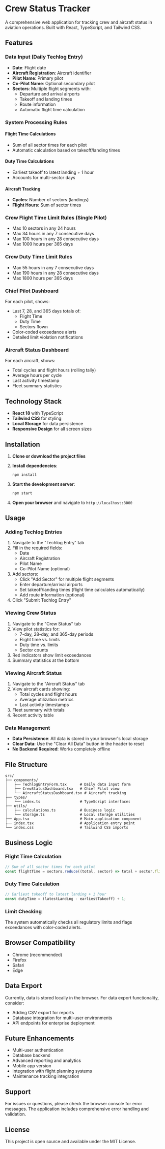 # Crew Status Tracker

A comprehensive web application for tracking crew and aircraft status in aviation operations. Built with React, TypeScript, and Tailwind CSS.

## Features

### Data Input (Daily Techlog Entry)
- **Date**: Flight date
- **Aircraft Registration**: Aircraft identifier
- **Pilot Name**: Primary pilot
- **Co-Pilot Name**: Optional secondary pilot
- **Sectors**: Multiple flight segments with:
  - Departure and arrival airports
  - Takeoff and landing times
  - Route information
  - Automatic flight time calculation

### System Processing Rules

#### Flight Time Calculations
- Sum of all sector times for each pilot
- Automatic calculation based on takeoff/landing times

#### Duty Time Calculations
- Earliest takeoff to latest landing + 1 hour
- Accounts for multi-sector days

#### Aircraft Tracking
- **Cycles**: Number of sectors (landings)
- **Flight Hours**: Sum of sector times

### Crew Flight Time Limit Rules (Single Pilot)
- Max 10 sectors in any 24 hours
- Max 34 hours in any 7 consecutive days
- Max 100 hours in any 28 consecutive days
- Max 1000 hours per 365 days

### Crew Duty Time Limit Rules
- Max 55 hours in any 7 consecutive days
- Max 190 hours in any 28 consecutive days
- Max 1800 hours per 365 days

### Chief Pilot Dashboard
For each pilot, shows:
- Last 7, 28, and 365 days totals of:
  - Flight Time
  - Duty Time
  - Sectors flown
- Color-coded exceedance alerts
- Detailed limit violation notifications

### Aircraft Status Dashboard
For each aircraft, shows:
- Total cycles and flight hours (rolling tally)
- Average hours per cycle
- Last activity timestamp
- Fleet summary statistics

## Technology Stack

- **React 18** with TypeScript
- **Tailwind CSS** for styling
- **Local Storage** for data persistence
- **Responsive Design** for all screen sizes

## Installation

1. **Clone or download the project files**

2. **Install dependencies**:
   ```bash
   npm install
   ```

3. **Start the development server**:
   ```bash
   npm start
   ```

4. **Open your browser** and navigate to `http://localhost:3000`

## Usage

### Adding Techlog Entries

1. Navigate to the "Techlog Entry" tab
2. Fill in the required fields:
   - Date
   - Aircraft Registration
   - Pilot Name
   - Co-Pilot Name (optional)
3. Add sectors:
   - Click "Add Sector" for multiple flight segments
   - Enter departure/arrival airports
   - Set takeoff/landing times (flight time calculates automatically)
   - Add route information (optional)
4. Click "Submit Techlog Entry"

### Viewing Crew Status

1. Navigate to the "Crew Status" tab
2. View pilot statistics for:
   - 7-day, 28-day, and 365-day periods
   - Flight time vs. limits
   - Duty time vs. limits
   - Sector counts
3. Red indicators show limit exceedances
4. Summary statistics at the bottom

### Viewing Aircraft Status

1. Navigate to the "Aircraft Status" tab
2. View aircraft cards showing:
   - Total cycles and flight hours
   - Average utilization metrics
   - Last activity timestamps
3. Fleet summary with totals
4. Recent activity table

### Data Management

- **Data Persistence**: All data is stored in your browser's local storage
- **Clear Data**: Use the "Clear All Data" button in the header to reset
- **No Backend Required**: Works completely offline

## File Structure

```
src/
├── components/
│   ├── TechlogEntryForm.tsx      # Daily data input form
│   ├── CrewStatusDashboard.tsx   # Chief Pilot view
│   └── AircraftStatusDashboard.tsx # Aircraft tracking
├── types/
│   └── index.ts                  # TypeScript interfaces
├── utils/
│   ├── calculations.ts           # Business logic
│   └── storage.ts                # Local storage utilities
├── App.tsx                       # Main application component
├── index.tsx                     # Application entry point
└── index.css                     # Tailwind CSS imports
```

## Business Logic

### Flight Time Calculation
```typescript
// Sum of all sector times for each pilot
const flightTime = sectors.reduce((total, sector) => total + sector.flightTime, 0);
```

### Duty Time Calculation
```typescript
// Earliest takeoff to latest landing + 1 hour
const dutyTime = (latestLanding - earliestTakeoff) + 1;
```

### Limit Checking
The system automatically checks all regulatory limits and flags exceedances with color-coded alerts.

## Browser Compatibility

- Chrome (recommended)
- Firefox
- Safari
- Edge

## Data Export

Currently, data is stored locally in the browser. For data export functionality, consider:
- Adding CSV export for reports
- Database integration for multi-user environments
- API endpoints for enterprise deployment

## Future Enhancements

- Multi-user authentication
- Database backend
- Advanced reporting and analytics
- Mobile app version
- Integration with flight planning systems
- Maintenance tracking integration

## Support

For issues or questions, please check the browser console for error messages. The application includes comprehensive error handling and validation.

## License

This project is open source and available under the MIT License.
